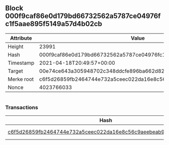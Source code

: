 ## Block 000f9caf86e0d179bd66732562a5787ce04976fc1f5aae895f5149a57d4b02cb

Attribute | Value
--- | ---
Height | 23991
Hash | 000f9caf86e0d179bd66732562a5787ce04976fc1f5aae895f5149a57d4b02cb
Timestamp | 2021-04-18T20:49:57+00:00
Target | 00e74ce643a305948702c348ddcfe896ba662d82c1a228faf4ad12250f07334e
Merke root | c6f5d26859fb2464744e732a5ceec022da16e8c56c9aeebeab9f21ec5db9a30b
Nonce | 4023766033

```

```

### Transactions

Hash | Amount
--- | ---
[c6f5d26859fb2464744e732a5ceec022da16e8c56c9aeebeab9f21ec5db9a30b](c6f5d26859fb2464744e732a5ceec022da16e8c56c9aeebeab9f21ec5db9a30b.md) | 10.00000000 SKEPTI 
